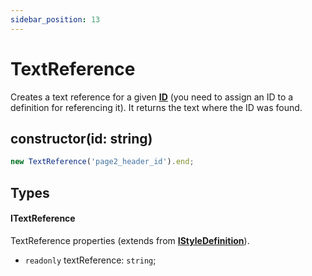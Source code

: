 ```yaml
---
sidebar_position: 13
---
```


# TextReference

Creates a text reference for a given **[ID](../content-definition.md#idid-string-t)** (you need to assign an ID to a definition for referencing it). It returns the text where the ID was found.

## constructor(id: string)

```typescript
new TextReference('page2_header_id').end;
```

## Types

#### ITextReference

TextReference properties (extends from **[IStyleDefinition](../style-definition.md#istyledefinition)**).

* `readonly` textReference: `string`;
